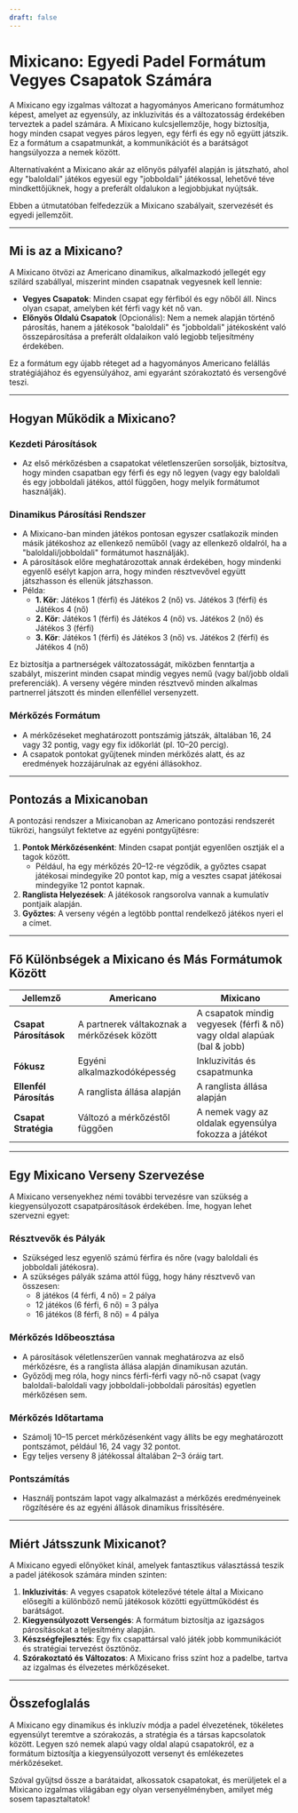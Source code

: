 ```yaml
---
draft: false
---
```

# Mixicano: Egyedi Padel Formátum Vegyes Csapatok Számára

A Mixicano egy izgalmas változat a hagyományos Americano formátumhoz képest, amelyet az egyensúly, az inkluzivitás és a változatosság érdekében terveztek a padel számára. A Mixicano kulcsjellemzője, hogy biztosítja, hogy minden csapat vegyes páros legyen, egy férfi és egy nő együtt játszik. Ez a formátum a csapatmunkát, a kommunikációt és a barátságot hangsúlyozza a nemek között.

Alternatívaként a Mixicano akár az előnyös pályafél alapján is játszható, ahol egy "baloldali" játékos egyesül egy "jobboldali" játékossal, lehetővé téve mindkettőjüknek, hogy a preferált oldalukon a legjobbjukat nyújtsák.

Ebben a útmutatóban felfedezzük a Mixicano szabályait, szervezését és egyedi jellemzőit.

---

## **Mi is az a Mixicano?**

A Mixicano ötvözi az Americano dinamikus, alkalmazkodó jellegét egy szilárd szabállyal, miszerint minden csapatnak vegyesnek kell lennie:
- **Vegyes Csapatok**: Minden csapat egy férfiból és egy nőből áll. Nincs olyan csapat, amelyben két férfi vagy két nő van.
- **Előnyös Oldalú Csapatok** (Opcionális): Nem a nemek alapján történő párosítás, hanem a játékosok "baloldali" és "jobboldali" játékosként való összepárosítása a preferált oldalaikon való legjobb teljesítmény érdekében.

Ez a formátum egy újabb réteget ad a hagyományos Americano felállás stratégiájához és egyensúlyához, ami egyaránt szórakoztató és versengővé teszi.

---

## **Hogyan Működik a Mixicano?**

### **Kezdeti Párosítások**
- Az első mérkőzésben a csapatokat véletlenszerűen sorsolják, biztosítva, hogy minden csapatban egy férfi és egy nő legyen (vagy egy baloldali és egy jobboldali játékos, attól függően, hogy melyik formátumot használják).

### **Dinamikus Párosítási Rendszer**
- A Mixicano-ban minden játékos pontosan egyszer csatlakozik minden másik játékoshoz az ellenkező neműből (vagy az ellenkező oldalról, ha a "baloldali/jobboldali" formátumot használják).
- A párosítások előre meghatározottak annak érdekében, hogy mindenki egyenlő esélyt kapjon arra, hogy minden résztvevővel együtt játszhasson és ellenük játszhasson.
- Példa:
  - **1. Kör**: Játékos 1 (férfi) és Játékos 2 (nő) vs. Játékos 3 (férfi) és Játékos 4 (nő)
  - **2. Kör**: Játékos 1 (férfi) és Játékos 4 (nő) vs. Játékos 2 (nő) és Játékos 3 (férfi)
  - **3. Kör**: Játékos 1 (férfi) és Játékos 3 (nő) vs. Játékos 2 (férfi) és Játékos 4 (nő)

Ez biztosítja a partnerségek változatosságát, miközben fenntartja a szabályt, miszerint minden csapat mindig vegyes nemű (vagy bal/jobb oldali preferenciák). A verseny végére minden résztvevő minden alkalmas partnerrel játszott és minden ellenféllel versenyzett.

### **Mérkőzés Formátum**
- A mérkőzéseket meghatározott pontszámig játszák, általában 16, 24 vagy 32 pontig, vagy egy fix időkorlát (pl. 10–20 percig).
- A csapatok pontokat gyűjtenek minden mérkőzés alatt, és az eredmények hozzájárulnak az egyéni állásokhoz.

---

## **Pontozás a Mixicanoban**

A pontozási rendszer a Mixicanoban az Americano pontozási rendszerét tükrözi, hangsúlyt fektetve az egyéni pontgyűjtésre:

1. **Pontok Mérkőzésenként**: Minden csapat pontját egyenlően osztják el a tagok között.
   - Például, ha egy mérkőzés 20–12-re végződik, a győztes csapat játékosai mindegyike 20 pontot kap, míg a vesztes csapat játékosai mindegyike 12 pontot kapnak.
2. **Ranglista Helyezések**: A játékosok rangsorolva vannak a kumulatív pontjaik alapján.
3. **Győztes**: A verseny végén a legtöbb ponttal rendelkező játékos nyeri el a címet.

---

## **Fő Különbségek a Mixicano és Más Formátumok Között**

| **Jellemző**              | **Americano**                                  | **Mixicano**                                    |
|---------------------------|-----------------------------------------------|------------------------------------------------|
| **Csapat Párosítások**    | A partnerek váltakoznak a mérkőzések között    | A csapatok mindig vegyesek (férfi & nő) vagy oldal alapúak (bal & jobb) |
| **Fókusz**                | Egyéni alkalmazkodóképesség                   | Inkluzivitás és csapatmunka                    |
| **Ellenfél Párosítás**    | A ranglista állása alapján                    | A ranglista állása alapján                     |
| **Csapat Stratégia**      | Változó a mérkőzéstől függően                  | A nemek vagy az oldalak egyensúlya fokozza a játékot |

---

## **Egy Mixicano Verseny Szervezése**

A Mixicano versenyekhez némi további tervezésre van szükség a kiegyensúlyozott csapatpárosítások érdekében. Íme, hogyan lehet szervezni egyet:

### **Résztvevők és Pályák**
- Szükséged lesz egyenlő számú férfira és nőre (vagy baloldali és jobboldali játékosra).
- A szükséges pályák száma attól függ, hogy hány résztvevő van összesen:
  - 8 játékos (4 férfi, 4 nő) = 2 pálya
  - 12 játékos (6 férfi, 6 nő) = 3 pálya
  - 16 játékos (8 férfi, 8 nő) = 4 pálya

### **Mérkőzés Időbeosztása**
- A párosítások véletlenszerűen vannak meghatározva az első mérkőzésre, és a ranglista állása alapján dinamikusan azután.
- Győződj meg róla, hogy nincs férfi-férfi vagy nő-nő csapat (vagy baloldali-baloldali vagy jobboldali-jobboldali párosítás) egyetlen mérkőzésen sem.

### **Mérkőzés Időtartama**
- Számolj 10–15 percet mérkőzésenként vagy állíts be egy meghatározott pontszámot, például 16, 24 vagy 32 pontot.
- Egy teljes verseny 8 játékossal általában 2–3 óráig tart.

### **Pontszámítás**
- Használj pontszám lapot vagy alkalmazást a mérkőzés eredményeinek rögzítésére és az egyéni állások dinamikus frissítésére.

---

## **Miért Játsszunk Mixicanot?**

A Mixicano egyedi előnyöket kínál, amelyek fantasztikus választássá teszik a padel játékosok számára minden szinten:

1. **Inkluzivitás**: A vegyes csapatok kötelezővé tétele által a Mixicano elősegíti a különböző nemű játékosok közötti együttműködést és barátságot.
2. **Kiegyensúlyozott Versengés**: A formátum biztosítja az igazságos párosításokat a teljesítmény alapján.
3. **Készségfejlesztés**: Egy fix csapattársal való játék jobb kommunikációt és stratégiai tervezést ösztönöz.
4. **Szórakoztató és Változatos**: A Mixicano friss színt hoz a padelbe, tartva az izgalmas és élvezetes mérkőzéseket.

---

## **Összefoglalás**

A Mixicano egy dinamikus és inkluzív módja a padel élvezetének, tökéletes egyensúlyt teremtve a szórakozás, a stratégia és a társas kapcsolatok között. Legyen szó nemek alapú vagy oldal alapú csapatokról, ez a formátum biztosítja a kiegyensúlyozott versenyt és emlékezetes mérkőzéseket.

Szóval gyűjtsd össze a barátaidat, alkossatok csapatokat, és merüljetek el a Mixicano izgalmas világában egy olyan versenyélményben, amilyet még sosem tapasztaltatok!